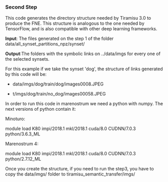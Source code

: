 ### Second Step
This code generates the directory structure needed by Tiramisu 3.0 to produce the FNE. 
This structure is analogous to the one needed by TensorFlow, and is also compatible with 
other deep learning frameworks.

**Input**: The files generated on the step 1 of the folder data/all_synset_partitions_npz/synset/ 


**Output**:The folders with the symbolic links on ../data/imgs for every one of the selected synsets. 

For this example if we take the synset 'dog', the structure of links generated by this code will be: 
 

- data/imgs/dog/train/dog/images0008.JPEG

- t/imgs/dog/train/no_dog/images00058.JPEG

In order to run this code in marenostrum we need a python with numpy. 
The next versions of python contain it:
 
Minoturo:

module load K80 impi/2018.1 mkl/2018.1 cuda/8.0 CUDNN/7.0.3 python/3.6.3_ML


Marenostrum 4: 

module load K80 impi/2018.1 mkl/2018.1 cuda/8.0 CUDNN/7.0.3 
python/2.7.12_ML

Once you create the structure, if you need to run the step3, you have to copy the data/imgs/ folder to tiramisu_semantic_transfer/imgs/

